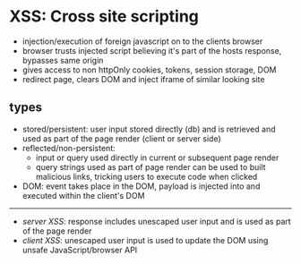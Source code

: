 # XSS: Cross site scripting

* injection/execution of foreign javascript on to the clients browser
* browser trusts injected script believing it's part of the hosts response, bypasses same origin
* gives access to non httpOnly cookies, tokens, session storage, DOM
* redirect page, clears DOM and inject iframe of similar looking site

## types

* stored/persistent: user input stored directly (db) and is retrieved and used as part of the page render (client or server side)
* reflected/non-persistent:
  * input or query used directly in current or subsequent page render
  * query strings used as part of page render can be used to built malicious links, tricking users to execute code when clicked
* DOM: event takes place in the DOM, payload is injected into and executed within the client's DOM

---

* _server XSS_: response includes unescaped user input and is used as part of the page render
* _client XSS_: unescaped user input is used to update the DOM using unsafe JavaScript/browser API
